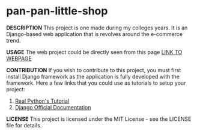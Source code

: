 # pan-pan-little-shop

**DESCRIPTION**
This project is one made during my colleges years. It is an Django-based web application that is revolves around the e-commerce trend.

**USAGE**
The web project could be directly seen from this page
[LINK TO WEBPAGE](pbp.cs.ui.ac.id)

**CONTRIBUTION**
If you wish to contribute to this project, you must first install Django framework as the application is fully developed with the framework.
Here a few links that you could use as tutorials to setup your project:
1. [Real Python's Tutorial](https://realpython.com/django-setup/)
2. [Django Official Documentation](https://docs.djangoproject.com/en/5.0/intro/tutorial01/)

**LICENSE**
This project is licensed under the MIT License - see the LICENSE file for details.
